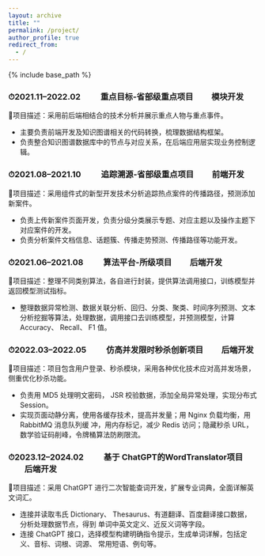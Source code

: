 ```yaml
---
layout: archive
title: ""
permalink: /project/
author_profile: true
redirect_from:
  - /
---
```


{% include base_path %}

### ⏱2021.11–2022.02 &emsp;&emsp; 重点目标-省部级重点项目 &emsp;&emsp;模块开发

📌项目描述：采用前后端相结合的技术分析并展示重点人物与重点事件。
- 主要负责前端开发及知识图谱相关的代码转换，梳理数据结构框架。
- 负责整合知识图谱数据库中的节点与对应关系，在后端应用层实现业务控制逻辑。


### ⏱2021.08–2021.10 &emsp;&emsp; 追踪溯源-省部级重点项目 &emsp;&emsp;前端开发
📌项目描述：采用组件式的新型开发技术分析追踪热点案件的传播路径，预测添加新案件。
- 负责上传新案件页面开发，负责分级分类展示专题、对应主题以及操作主题下对应案件的开发。
- 负责分析案件文档信息、话题簇、传播走势预测、传播路径等功能开发。

### ⏱2021.06–2021.08 &emsp;&emsp; 算法平台-所级项目 &emsp;&emsp;后端开发
📌项目描述：整理不同类别算法，各自进行封装，提供算法调用接口，训练模型并返回模型测试指标。
- 整理数据异常检测、数据关联分析、回归、分类、聚类、时间序列预测、文本分析挖掘等算法，处理数据，调用接口去训练模型，并预测模型，计算 Accuracy、 Recall、 F1 值。

### ⏱2022.03–2022.05 &emsp;&emsp; 仿高并发限时秒杀创新项目 &emsp;&emsp;后端开发
📌项目描述：项目包含用户登录、秒杀模块，采用各种优化技术应对高并发场景，侧重优化秒杀功能。
- 负责用 MD5 处理明文密码， JSR 校验数据，添加全局异常处理，实现分布式 Session。
- 实现页面动静分离，使用各缓存技术，提高并发量；用 Nginx 负载均衡，用 RabbitMQ 消息队列缓
冲，用内存标记，减少 Redis 访问；隐藏秒杀 URL，数学验证码削峰，令牌桶算法防刷限流。

### ⏱2023.12–2024.02 &emsp;&emsp; 基于 ChatGPT的WordTranslator项目 &emsp;&emsp;后端开发
📌项目描述：采用 ChatGPT 进行二次智能查词开发，扩展专业词典，全面详解英文词汇。
- 连接并读取韦氏 Dictionary、 Thesaurus、有道翻译、百度翻译接口数据，分析处理数据节点，得到
单词中英文定义、近反义词等字段。
- 连接 ChatGPT 接口，选择模型构建明确指令提示，生成单词详解，包括定义、音标、词根、词源、
常用短语、例句等。



